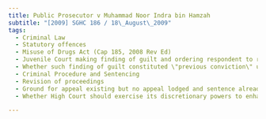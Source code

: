 ```yaml
---
title: Public Prosecutor v Muhammad Noor Indra bin Hamzah 
subtitle: "[2009] SGHC 186 / 18\_August\_2009"
tags:
  - Criminal Law
  - Statutory offences
  - Misuse of Drugs Act (Cap 185, 2008 Rev Ed)
  - Juvenile Court making finding of guilt and ordering respondent to reside in approved school
  - Whether such finding of guilt constituted \"previous conviction\" under s 33A Misuse of Drugs Act
  - Criminal Procedure and Sentencing
  - Revision of proceedings
  - Ground for appeal existing but no appeal lodged and sentence already meted out
  - Whether High Court should exercise its discretionary powers to enhance sentence below under such circumstances

---
```



